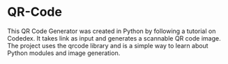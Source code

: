 # QR-Code
This QR Code Generator was created in Python by following a tutorial on Codedex. It takes link as input and generates a scannable QR code image. The project uses the qrcode library and is a simple way to learn about Python modules and image generation.
